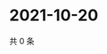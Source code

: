 # 2021-10-20

共 0 条

<!-- BEGIN WEIBO -->
<!-- 最后更新时间 Wed Oct 20 2021 06:08:26 GMT+0800 (China Standard Time) -->

<!-- END WEIBO -->
